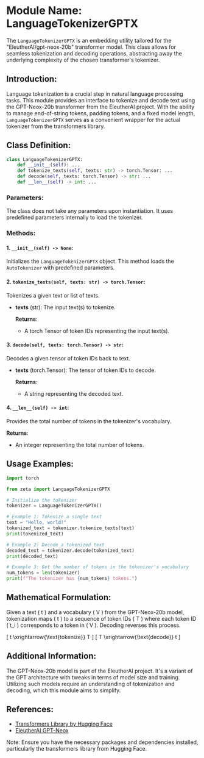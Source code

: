 # Module Name: LanguageTokenizerGPTX

The `LanguageTokenizerGPTX` is an embedding utility tailored for the "EleutherAI/gpt-neox-20b" transformer model. This class allows for seamless tokenization and decoding operations, abstracting away the underlying complexity of the chosen transformer's tokenizer.

## Introduction:
Language tokenization is a crucial step in natural language processing tasks. This module provides an interface to tokenize and decode text using the GPT-Neox-20b transformer from the EleutherAI project. With the ability to manage end-of-string tokens, padding tokens, and a fixed model length, `LanguageTokenizerGPTX` serves as a convenient wrapper for the actual tokenizer from the transformers library.

## Class Definition:

```python
class LanguageTokenizerGPTX:
    def __init__(self): ...
    def tokenize_texts(self, texts: str) -> torch.Tensor: ...
    def decode(self, texts: torch.Tensor) -> str: ...
    def __len__(self) -> int: ...
```

### Parameters:
The class does not take any parameters upon instantiation. It uses predefined parameters internally to load the tokenizer.

### Methods:

#### 1. `__init__(self) -> None`:
Initializes the `LanguageTokenizerGPTX` object. This method loads the `AutoTokenizer` with predefined parameters.

#### 2. `tokenize_texts(self, texts: str) -> torch.Tensor`:
Tokenizes a given text or list of texts.

- **texts** (str): The input text(s) to tokenize.
  
  **Returns**:
  - A torch Tensor of token IDs representing the input text(s).

#### 3. `decode(self, texts: torch.Tensor) -> str`:
Decodes a given tensor of token IDs back to text.

- **texts** (torch.Tensor): The tensor of token IDs to decode.
  
  **Returns**:
  - A string representing the decoded text.

#### 4. `__len__(self) -> int`:
Provides the total number of tokens in the tokenizer's vocabulary.

  **Returns**:
  - An integer representing the total number of tokens.

## Usage Examples:

```python
import torch

from zeta import LanguageTokenizerGPTX

# Initialize the tokenizer
tokenizer = LanguageTokenizerGPTX()

# Example 1: Tokenize a single text
text = "Hello, world!"
tokenized_text = tokenizer.tokenize_texts(text)
print(tokenized_text)

# Example 2: Decode a tokenized text
decoded_text = tokenizer.decode(tokenized_text)
print(decoded_text)

# Example 3: Get the number of tokens in the tokenizer's vocabulary
num_tokens = len(tokenizer)
print(f"The tokenizer has {num_tokens} tokens.")
```

## Mathematical Formulation:

Given a text \( t \) and a vocabulary \( V \) from the GPT-Neox-20b model, tokenization maps \( t \) to a sequence of token IDs \( T \) where each token ID \( t_i \) corresponds to a token in \( V \). Decoding reverses this process.

\[ t \xrightarrow{\text{tokenize}} T \]
\[ T \xrightarrow{\text{decode}} t \]

## Additional Information:

The GPT-Neox-20b model is part of the EleutherAI project. It's a variant of the GPT architecture with tweaks in terms of model size and training. Utilizing such models require an understanding of tokenization and decoding, which this module aims to simplify.

## References:

- [Transformers Library by Hugging Face](https://huggingface.co/transformers/)
- [EleutherAI GPT-Neox](https://github.com/EleutherAI/gpt-neox)

Note: Ensure you have the necessary packages and dependencies installed, particularly the transformers library from Hugging Face.
